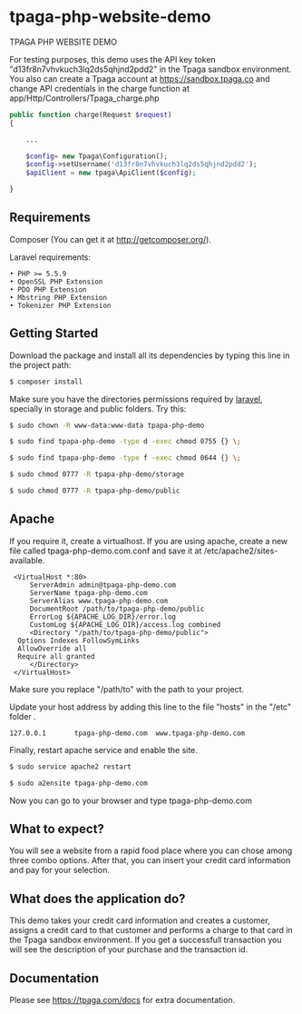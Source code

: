 # tpaga-php-website-demo
TPAGA PHP WEBSITE DEMO

For testing purposes, this demo uses the API key token "d13fr8n7vhvkuch3lq2ds5qhjnd2pdd2" in the Tpaga sandbox environment. You also can create a Tpaga account at https://sandbox.tpaga.co and change API credentials in the charge function at app/Http/Controllers/Tpaga_charge.php

```php
public function charge(Request $request)
{

	...

	$config= new Tpaga\Configuration();
	$config->setUsername('d13fr8n7vhvkuch3lq2ds5qhjnd2pdd2');
	$apiClient = new tpaga\ApiClient($config);

}
```
## Requirements

Composer (You can get it at http://getcomposer.org/).

Laravel requirements: 

	• PHP >= 5.5.9
	• OpenSSL PHP Extension
	• PDO PHP Extension
	• Mbstring PHP Extension
	• Tokenizer PHP Extension

## Getting Started

Download the package and install all its dependencies by typing this line in the project path:

```bash
$ composer install
```
Make sure you have the directories permissions required by [laravel](http://laravel.com/docs/5.1#basic-configuration), specially in storage and public folders. Try this:

```bash
$ sudo chown -R www-data:www-data tpapa-php-demo 

$ sudo find tpapa-php-demo -type d -exec chmod 0755 {} \;

$ sudo find tpapa-php-demo -type f -exec chmod 0644 {} \;

$ sudo chmod 0777 -R tpapa-php-demo/storage

$ sudo chmod 0777 -R tpapa-php-demo/public

```
## Apache

If you require it, create a virtualhost. If you are using apache, create a new file called tpaga-php-demo.com.conf and save it at /etc/apache2/sites-available.

```subl
 <VirtualHost *:80>
     ServerAdmin admin@tpaga-php-demo.com
     ServerName tpaga-php-demo.com
     ServerAlias www.tpaga-php-demo.com
     DocumentRoot /path/to/tpaga-php-demo/public
     ErrorLog ${APACHE_LOG_DIR}/error.log
     CustomLog ${APACHE_LOG_DIR}/access.log combined
     <Directory "/path/to/tpaga-php-demo/public">
  Options Indexes FollowSymLinks
  AllowOverride all
  Require all granted
     </Directory>
 </VirtualHost>
```
Make sure you replace "/path/to" with the path to your project.

Update your host address by adding this line to the file "hosts" in the "/etc" folder .

```
127.0.0.1       tpaga-php-demo.com  www.tpaga-php-demo.com
```

Finally, restart apache service and enable the site.

```bash
$ sudo service apache2 restart

$ sudo a2ensite tpaga-php-demo.com
```
Now you can go to your browser and type tpaga-php-demo.com

## What to expect?

You will see a website from a rapid food place where you can chose among three combo options. After that, you can insert your credit card information and pay for your selection.

## What does the application do?

This demo takes your credit card information and creates a customer, assigns a credit card to that customer and performs a charge to that card in the Tpaga sandbox environment. If you get a successfull transaction you will see the description of your purchase and the transaction id.

## Documentation

Please see https://tpaga.com/docs for extra documentation.